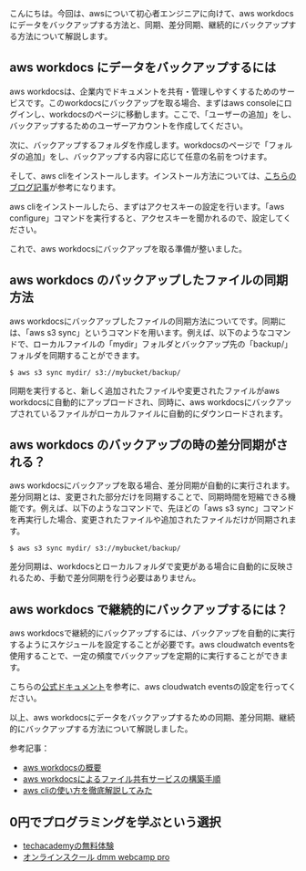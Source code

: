 <!--
title: 【基礎】aws workdocsにバックアップする時の同期について
tags: aws,workdocs
id: 
private: false
-->

こんにちは。今回は、awsについて初心者エンジニアに向けて、aws workdocsにデータをバックアップする方法と、同期、差分同期、継続的にバックアップする方法について解説します。

## aws workdocs にデータをバックアップするには
aws workdocsは、企業内でドキュメントを共有・管理しやすくするためのサービスです。このworkdocsにバックアップを取る場合、まずはaws consoleにログインし、workdocsのページに移動します。ここで、「ユーザーの追加」をし、バックアップするためのユーザーアカウントを作成してください。

次に、バックアップするフォルダを作成します。workdocsのページで「フォルダの追加」をし、バックアップする内容に応じて任意の名前をつけます。

そして、aws cliをインストールします。インストール方法については、[こちらのブログ記事](https://qiita.com/memakura/items/68c650b0dfbd4ca60623)が参考になります。

aws cliをインストールしたら、まずはアクセスキーの設定を行います。「aws configure」コマンドを実行すると、アクセスキーを聞かれるので、設定してください。

これで、aws workdocsにバックアップを取る準備が整いました。

## aws workdocs のバックアップしたファイルの同期方法
aws workdocsにバックアップしたファイルの同期方法についてです。同期には、「aws s3 sync」というコマンドを用います。例えば、以下のようなコマンドで、ローカルファイルの「mydir」フォルダとバックアップ先の「backup/」フォルダを同期することができます。

```
$ aws s3 sync mydir/ s3://mybucket/backup/
```

同期を実行すると、新しく追加されたファイルや変更されたファイルがaws workdocsに自動的にアップロードされ、同時に、aws workdocsにバックアップされているファイルがローカルファイルに自動的にダウンロードされます。

## aws workdocs のバックアップの時の差分同期がされる？
aws workdocsにバックアップを取る場合、差分同期が自動的に実行されます。差分同期とは、変更された部分だけを同期することで、同期時間を短縮できる機能です。例えば、以下のようなコマンドで、先ほどの「aws s3 sync」コマンドを再実行した場合、変更されたファイルや追加されたファイルだけが同期されます。

```
$ aws s3 sync mydir/ s3://mybucket/backup/
```

差分同期は、workdocsとローカルフォルダで変更がある場合に自動的に反映されるため、手動で差分同期を行う必要はありません。

## aws workdocs で継続的にバックアップするには？
aws workdocsで継続的にバックアップするには、バックアップを自動的に実行するようにスケジュールを設定することが必要です。aws cloudwatch eventsを使用することで、一定の頻度でバックアップを定期的に実行することができます。

こちらの[公式ドキュメント](https://docs.aws.amazon.com/ja_jp/amazoncloudwatch/latest/events/whatiscloudwatchevents.html)を参考に、aws cloudwatch eventsの設定を行ってください。

以上、aws workdocsにデータをバックアップするための同期、差分同期、継続的にバックアップする方法について解説しました。

参考記事：
- [aws workdocsの概要](https://aws.amazon.com/jp/workdocs/)
- [aws workdocsによるファイル共有サービスの構築手順](https://qiita.com/key-k/items/6aa018db45a025c3771f)
- [aws cliの使い方を徹底解説してみた](https://qiita.com/memakura/items/68c650b0dfbd4ca60623)

## 0円でプログラミングを学ぶという選択
- [techacademyの無料体験](//af.moshimo.com/af/c/click?a_id=2612475&amp;p_id=1555&amp;pc_id=2816&amp;pl_id=22706&amp;url=https%3a%2f%2ftechacademy.jp%2fhtmlcss-trial%3futm_source%3dmoshimo%26utm_medium%3daffiliate%26utm_campaign%3dtextad)
- [オンラインスクール dmm webcamp pro](//af.moshimo.com/af/c/click?a_id=2612482&amp;p_id=1363&amp;pc_id=2297&amp;pl_id=39999&amp;guid=on)

